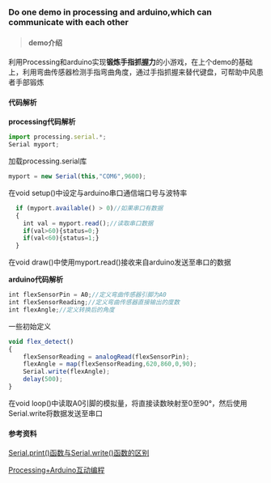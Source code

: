 ### Do one demo in processing and arduino,which can communicate with each other
> #### demo介绍  

利用Processing和arduino实现**锻炼手指抓握力**的小游戏，在上个demo的基础上，利用弯曲传感器检测手指弯曲角度，通过手指抓握来替代键盘，可帮助中风患者手部锻炼  
<!-- > #### 技术原理 

Processing和arduino利用串口通信（没写完） -->
#### 代码解析    

**processing代码解析**
```javascript  
import processing.serial.*;
Serial myport;
```  
加载processing.serial库  

```javascript  
myport = new Serial(this,"COM6",9600); 
```  
在void setup()中设定与arduino串口通信端口号与波特率    

```javascript  
  if (myport.available() > 0)//如果串口有数据
  { 
    int val = myport.read();//读取串口数据  
    if(val>60){status=0;}
    if(val<60){status=1;}
  }  
```    
在void draw()中使用myport.read()接收来自arduino发送至串口的数据 

**arduino代码解析**
```javascript  
int flexSensorPin = A0;//定义弯曲传感器引脚为A0
int flexSensorReading;//定义弯曲传感器直接输出的度数
int flexAngle;//定义转换后的角度
```  
一些初始定义   

```javascript  
void flex_detect()
{
    flexSensorReading = analogRead(flexSensorPin);
    flexAngle = map(flexSensorReading,620,860,0,90);
    Serial.write(flexAngle); 
    delay(500);
}
```
在void loop()中读取A0引脚的模拟量，将直接读数映射至0至90°，然后使用Serial.write将数据发送至串口  

#### 参考资料  

[Serial.print()函数与Serial.write()函数的区别](https://blog.csdn.net/qq_36895854/article/details/88925939?ops_request_misc=%257B%2522request%255Fid%2522%253A%2522166731541816800192274182%2522%252C%2522scm%2522%253A%252220140713.130102334..%2522%257D&request_id=166731541816800192274182&biz_id=0&utm_medium=distribute.pc_search_result.none-task-blog-2~all~sobaiduend~default-1-88925939-null-null.142^v62^pc_search_tree,201^v3^control_1,213^v1^control&utm_term=serial.write%E5%92%8Cserial.print&spm=1018.2226.3001.4187)  

[Processing+Arduino互动编程](https://blog.csdn.net/wangpuqing1997/article/details/105201551?ops_request_misc=%257B%2522request%255Fid%2522%253A%2522166731442916800180628440%2522%252C%2522scm%2522%253A%252220140713.130102334..%2522%257D&request_id=166731442916800180628440&biz_id=0&utm_medium=distribute.pc_search_result.none-task-blog-2~all~sobaiduend~default-1-105201551-null-null.142^v62^pc_search_tree,201^v3^control_1,213^v1^control&utm_term=arduino%20processing&spm=1018.2226.3001.4187)   
